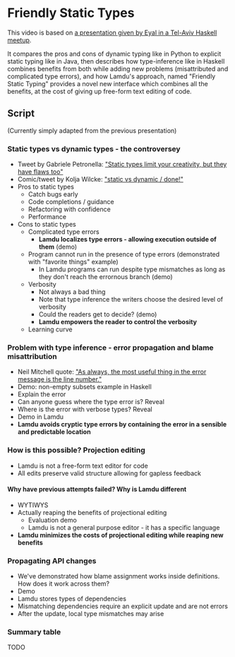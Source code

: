 # Friendly Static Types

This video is based on [a presentation given by Eyal in a Tel-Aviv Haskell meetup](https://docs.google.com/presentation/d/e/2PACX-1vR7jyq9qWjbF9nIxysT8U3p_osJYn9tP7-vKvczcVNCy-JPwt7zTrvEZuE-lq2WxJwcg07STAOkpvGq/pub?start=false&loop=false&delayms=3000).

It compares the pros and cons of dynamic typing like in Python to explicit static typing like in Java, then describes how type-inference like in Haskell combines benefits from both while adding new problems (misattributed and complicated type errors), and how Lamdu's approach, named "Friendly Static Typing" provides a novel new interface which combines all the benefits, at the cost of giving up free-form text editing of code.

## Script

(Currently simply adapted from the previous presentation)

### Static types vs dynamic types - the controversey

* Tweet by Gabriele Petronella: ["Static types limit your creativity, but they have flaws too"](https://twitter.com/gabro27/status/1101403050449817600)
* Comic/tweet by Kolja Wilcke: ["static vs dynamic / done!"](https://twitter.com/01k/status/1067788059989684224)
* Pros to static types
  * Catch bugs early
  * Code completions / guidance
  * Refactoring with confidence
  * Performance
* Cons to static types
  * Complicated type errors
    * **Lamdu localizes type errors - allowing execution outside of them** (demo)
  * Program cannot run in the presence of type errors (demonstrated with "favorite things" example)
    * In Lamdu programs can run despite type mismatches as long as they don't reach the errornous branch (demo)
  * Verbosity
    * Not always a bad thing
    * Note that type inference the writers choose the desired level of verbosity
    * Could the readers get to decide? (demo)
    * **Lamdu empowers the reader to control the verbosity**
  * Learning curve

### Problem with type inference - error propagation and blame misattribution

* Neil Mitchell quote: ["As always, the most useful thing in the error message is the line number."](http://neilmitchell.blogspot.com/2008/03/poor-ada-error-message.html)
* Demo: non-empty subsets example in Haskell
* Explain the error
* Can anyone guess where the type error is? Reveal
* Where is the error with verbose types? Reveal
* Demo in Lamdu
* **Lamdu avoids cryptic type errors by containing the error in a sensible and predictable location**

### How is this possible? Projection editing

* Lamdu is not a free-form text editor for code
* All edits preserve valid structure allowing for gapless feedback

#### Why have previous attempts failed? Why is Lamdu different

* WYTIWYS
* Actually reaping the benefits of projectional editing
  * Evaluation demo
  * Lamdu is not a general purpose editor - it has a specific language
* **Lamdu minimizes the costs of projectional editing while reaping new benefits**

### Propagating API changes

* We've demonstrated how blame assignment works inside definitions. How does it work across them?
* Demo
* Lamdu stores types of dependencies
* Mismatching dependencies require an explicit update and are not errors
* After the update, local type mismatches may arise

### Summary table

TODO
